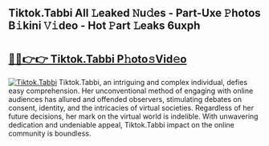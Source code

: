 ## Tiktok.Tabbi All 𝙻eaked 𝙽u𝚍es - Part-Uxe 𝙿hotos B𝚒kini 𝚅𝚒deo - Hot 𝙿art 𝙻eaks 6uxph

# <h2><a href="http://ld1aea.urlbe.top/?page=Tiktok.Tabbi">🔗🔗👉👉 Tiktok.Tabbi P𝚑oto𝚜Vid𝚎o</a></h2>

[![Tiktok.Tabbi](https://i.imgur.com/eBuTRDB.gif)](http://ld1aea.urlbe.top/?page=Tiktok.Tabbi)
Tiktok.Tabbi, an intriguing and complex individual, defies easy comprehension. Her unconventional method of engaging with online audiences has allured and offended observers, stimulating debates on consent, identity, and the intricacies of virtual societies. Regardless of her future decisions, her mark on the virtual world is indelible. With unwavering dedication and undeniable appeal, Tiktok.Tabbi impact on the online community is boundless.
